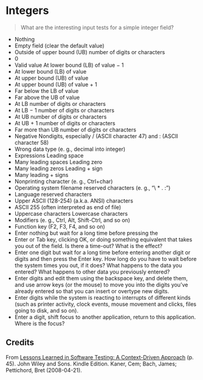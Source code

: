 # Integers

> What are the interesting input tests for a simple integer field?

- Nothing
- Empty field (clear the default value)
- Outside of upper bound (UB) number of digits or characters
- 0
- Valid value At lower bound (LB) of value − 1
- At lower bound (LB) of value
- At upper bound (UB) of value
- At upper bound (UB) of value + 1
- Far below the LB of value
- Far above the UB of value
- At LB number of digits or characters
- At LB − 1 number of digits or characters
- At UB number of digits or characters
- At UB + 1 number of digits or characters
- Far more than UB number of digits or characters
- Negative Nondigits, especially / (ASCII character 47) and : (ASCII character 58)
- Wrong data type (e. g., decimal into integer)
- Expressions Leading space
- Many leading spaces Leading zero
- Many leading zeros Leading + sign
- Many leading + signs
- Nonprinting character (e. g., Ctrl+char)
- Operating system filename reserved characters (e. g., “\ * . :”)
- Language reserved characters
- Upper ASCII (128-254) (a.k.a. ANSI) characters
- ASCII 255 (often interpreted as end of file)
- Uppercase characters Lowercase characters
- Modifiers (e. g., Ctrl, Alt, Shift-Ctrl, and so on)
- Function key (F2, F3, F4, and so on)
- Enter nothing but wait for a long time before pressing the
- Enter or Tab key, clicking OK, or doing something equivalent that takes you out of the field. Is there a time-out? What is the effect?
- Enter one digit but wait for a long time before entering another digit or digits and then press the Enter key. How long do you have to wait before the system times you out, if it does? What happens to the data you entered? What happens to other data you previously entered?
- Enter digits and edit them using the backspace key, and delete them, and use arrow keys (or the mouse) to move you into the digits you’ve already entered so that you can insert or overtype new digits.
- Enter digits while the system is reacting to interrupts of different kinds (such as printer activity, clock events, mouse movement and clicks, files going to disk, and so on).
- Enter a digit, shift focus to another application, return to this application. Where is the focus?

## Credits

From [Lessons Learned in Software Testing: A Context-Driven Approach](http://www.amazon.com/Lessons-Learned-Software-Testing-Context-Driven-ebook/dp/B000S1LVBS/) (p. 45). John Wiley and Sons. Kindle Edition. Kaner, Cem; Bach, James; Pettichord, Bret (2008-04-21).
